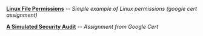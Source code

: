 [**Linux File Permissions**](https://github.com/camHaley/cyberPortfolio/blob/main/File%20permissions%20in%20Linux.pdf) -- *Simple example of Linux permissions (google cert assignment)*

[**A Simulated Security Audit**](https://docs.google.com/document/d/1JvUFYoFnD0A0md3ltDWrRytRcbtvYtUb7QJo6mL3c48/edit)  -- *Assignment from Google Cert*

